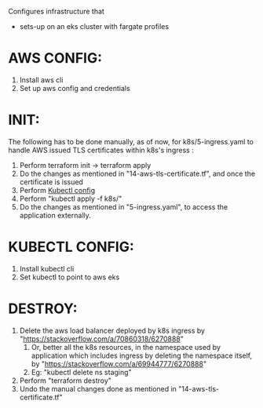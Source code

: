 Configures infrastructure that
- sets-up on an eks cluster with fargate profiles

# AWS CONFIG:
1. Install aws cli
2. Set up aws config and credentials

# INIT: 

The following has to be done manually, as of now, for k8s/5-ingress.yaml to handle AWS issued TLS certificates within k8s's ingress :
1. Perform terraform init -> terraform apply
2. Do the changes as mentioned in "14-aws-tls-certificate.tf", and once the certificate is issued 
3. Perform [Kubectl config](#kubectl-config)
4. Perform "kubectl apply -f k8s/"
5. Do the changes as mentioned in "5-ingress.yaml", to access the application externally.

# KUBECTL CONFIG:
1. Install kubectl cli
2. Set kubectl to point to aws eks

# DESTROY:

1. Delete the aws load balancer deployed by k8s ingress by "https://stackoverflow.com/a/70860318/6270888"
   1. Or, better all the k8s resources, in the namespace used by application which includes ingress by deleting the namespace itself, by "https://stackoverflow.com/a/69944777/6270888"
   2. Eg: "kubectl delete ns staging"
2. Perform "terraform destroy"
3. Undo the manual changes done as mentioned in "14-aws-tls-certificate.tf"
